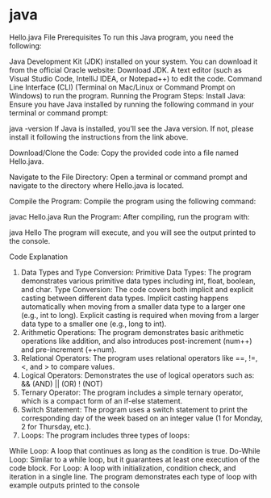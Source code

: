 # java

Hello.java File
Prerequisites
To run this Java program, you need the following:

Java Development Kit (JDK) installed on your system. You can download it from the official Oracle website: Download JDK.
A text editor (such as Visual Studio Code, IntelliJ IDEA, or Notepad++) to edit the code.
Command Line Interface (CLI) (Terminal on Mac/Linux or Command Prompt on Windows) to run the program.
Running the Program
Steps:
Install Java: Ensure you have Java installed by running the following command in your terminal or command prompt:

java -version
If Java is installed, you'll see the Java version. If not, please install it following the instructions from the link above.

Download/Clone the Code: Copy the provided code into a file named Hello.java.

Navigate to the File Directory: Open a terminal or command prompt and navigate to the directory where Hello.java is located.

Compile the Program: Compile the program using the following command:

javac Hello.java
Run the Program: After compiling, run the program with:

java Hello
The program will execute, and you will see the output printed to the console.

Code Explanation

1. Data Types and Type Conversion:
   Primitive Data Types: The program demonstrates various primitive data types including int, float, boolean, and char.
   Type Conversion: The code covers both implicit and explicit casting between different data types.
   Implicit casting happens automatically when moving from a smaller data type to a larger one (e.g., int to long).
   Explicit casting is required when moving from a larger data type to a smaller one (e.g., long to int).
2. Arithmetic Operations:
   The program demonstrates basic arithmetic operations like addition, and also introduces post-increment (num++) and pre-increment (++num).
3. Relational Operators:
   The program uses relational operators like ==, !=, <, and > to compare values.
4. Logical Operators:
   Demonstrates the use of logical operators such as:
   && (AND)
   || (OR)
   ! (NOT)
5. Ternary Operator:
   The program includes a simple ternary operator, which is a compact form of an if-else statement.
6. Switch Statement:
   The program uses a switch statement to print the corresponding day of the week based on an integer value (1 for Monday, 2 for Thursday, etc.).
7. Loops:
   The program includes three types of loops:

While Loop: A loop that continues as long as the condition is true.
Do-While Loop: Similar to a while loop, but it guarantees at least one execution of the code block.
For Loop: A loop with initialization, condition check, and iteration in a single line.
The program demonstrates each type of loop with example outputs printed to the console
